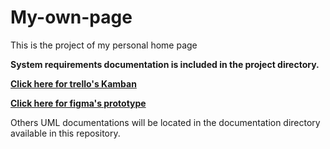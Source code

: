 # My-own-page
This is the project of my personal home page

**System requirements documentation is included in the project directory.**

**<a href="https://trello.com/b/dg3rQCuh/my-own-home-page">Click here for trello's Kamban</a>**

**<a href="https://www.figma.com/embed?embed_host=share&url=https%3A%2F%2Fwww.figma.com%2Ffile%2F7cSwZ5EX6OqEmULFwQoHE3%2FUntitled%3Fnode-id%3D0%253A1%26t%3DZrIPobS3IpT4Qz2s-1">Click here for figma's prototype</a>**

Others UML documentations will be located in the documentation directory available in this repository.
